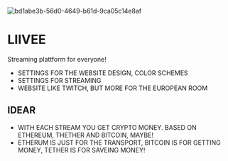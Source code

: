 
![bd1abe3b-56d0-4649-b61d-9ca05c14e8af](https://github.com/MOSTFACTOR/LIIVEE/assets/149712654/ce782d42-ce64-49d5-af3d-0800ada02e1b)


# LIIVEE
Streaming plattform for everyone!

+ SETTINGS FOR THE WEBSITE DESIGN, COLOR SCHEMES
+ SETTINGS FOR STREAMING
+ WEBSITE LIKE TWITCH, BUT MORE FOR THE EUROPEAN ROOM

## IDEAR
+ WITH EACH STREAM YOU GET CRYPTO MONEY. BASED ON ETHEREUM, THETHER AND BITCOIN, MAYBE!
+ ETHERUM IS JUST FOR THE TRANSPORT, BITCOIN IS FOR GETTING MONEY, TETHER IS FOR SAVEING MONEY!
